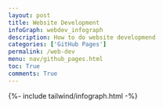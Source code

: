 ```yaml
---
layout: post
title: Website Development
infoGraph: webdev_infograph
description: How to do website developmend
categories: ['GitHub Pages']
permalink: /web-dev
menu: nav/github_pages.html
toc: True
comments: True
---
```


{%- include tailwind/infograph.html -%}

